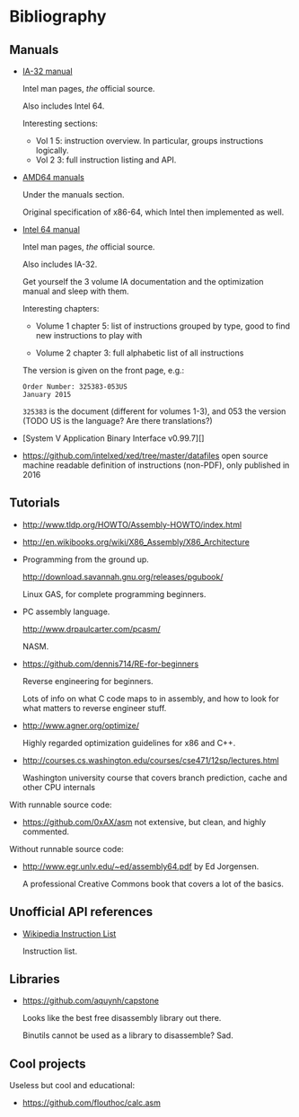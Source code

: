 # Bibliography

## Manuals

-   [IA-32 manual](http://www.intel.com/content/www/us/en/processors/architectures-software-developer-manuals.html)

    Intel man pages, *the* official source.

    Also includes Intel 64.

    Interesting sections:

    - Vol 1 5: instruction overview. In particular, groups instructions logically.
    - Vol 2 3: full instruction listing and API.

-   [AMD64 manuals](http://developer.amd.com/resources/documentation-articles/developer-guides-manuals/)

    Under the manuals section.

    Original specification of x86-64, which Intel then implemented as well.

-   [Intel 64 manual](http://www.intel.com/content/www/us/en/processors/architectures-software-developer-manuals.html)

    Intel man pages, *the* official source.

    Also includes IA-32.

    Get yourself the 3 volume IA documentation and the optimization manual and sleep with them.

    Interesting chapters:

    -   Volume 1 chapter 5: list of instructions grouped by type, good to find new instructions to play with

    -   Volume 2 chapter 3: full alphabetic list of all instructions

    The version is given on the front page, e.g.:

        Order Number: 325383-053US
        January 2015

    `325383` is the document (different for volumes 1-3), and 053 the version (TODO US is the language? Are there translations?)

-   [System V Application Binary Interface v0.99.7][]

-   <https://github.com/intelxed/xed/tree/master/datafiles> open source machine readable definition of instructions (non-PDF), only published in 2016

## Tutorials

-   <http://www.tldp.org/HOWTO/Assembly-HOWTO/index.html>

-   <http://en.wikibooks.org/wiki/X86_Assembly/X86_Architecture>

-   Programming from the ground up.

    <http://download.savannah.gnu.org/releases/pgubook/>

    Linux GAS, for complete programming beginners.

-   PC assembly language.

    <http://www.drpaulcarter.com/pcasm/>

    NASM.

-   <https://github.com/dennis714/RE-for-beginners>

    Reverse engineering for beginners.

    Lots of info on what C code maps to in assembly, and how to look for what matters to reverse engineer stuff.

-   <http://www.agner.org/optimize/>

    Highly regarded optimization guidelines for x86 and C++.

-   <http://courses.cs.washington.edu/courses/cse471/12sp/lectures.html>

    Washington university course that covers branch prediction, cache and other CPU internals

With runnable source code:

-   https://github.com/0xAX/asm not extensive, but clean, and highly commented.

Without runnable source code:

-   http://www.egr.unlv.edu/~ed/assembly64.pdf by Ed Jorgensen.

    A professional Creative Commons book that covers a lot of the basics.

## Unofficial API references

-   [Wikipedia Instruction List](http://en.wikipedia.org/wiki/X86_instruction_listings)

    Instruction list.

## Libraries

-   <https://github.com/aquynh/capstone>

    Looks like the best free disassembly library out there.

    Binutils cannot be used as a library to disassemble? Sad.

## Cool projects

Useless but cool and educational:

-   <https://github.com/flouthoc/calc.asm>

[Itanium C++ ABI]: http://mentorembedded.github.io/cxx-abi/abi.html
[System V ABI AMD64]: http://www.x86-64.org/documentation_folder/abi-0.99.pdf
